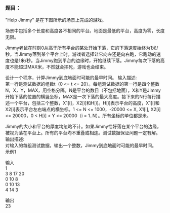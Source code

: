### 题目：
"Help Jimmy" 是在下图所示的场景上完成的游戏。 


场景中包括多个长度和高度各不相同的平台。地面是最低的平台，高度为零，长度无限。 

Jimmy老鼠在时刻0从高于所有平台的某处开始下落，它的下落速度始终为1米/秒。当Jimmy落到某个平台上时，游戏者选择让它向左还是向右跑，它跑动的速度也是1米/秒。当Jimmy跑到平台的边缘时，开始继续下落。Jimmy每次下落的高度不能超过MAX米，不然就会摔死，游戏也会结束。 

设计一个程序，计算Jimmy到底地面时可能的最早时间。 
输入描述:  
第一行是测试数据的组数t（0 <= t <= 20）。每组测试数据的第一行是四个整数N，X，Y，MAX，用空格分隔。N是平台的数目（不包括地面），X和Y是Jimmy开始下落的位置的横竖坐标，MAX是一次下落的最大高度。接下来的N行每行描述一个平台，包括三个整数，X1[i]，X2[i]和H[i]。H[i]表示平台的高度，X1[i]和X2[i]表示平台左右端点的横坐标。1 <= N <= 1000，-20000 <= X, X1[i], X2[i] <= 20000，0 < H[i] < Y <= 20000（i = 1..N）。所有坐标的单位都是米。   

Jimmy的大小和平台的厚度均忽略不计。如果Jimmy恰好落在某个平台的边缘，被视为落在平台上。所有的平台均不重叠或相连。测试数据保证问题一定有解。   
输出描述:  
对输入的每组测试数据，输出一个整数，Jimmy到底地面时可能的最早时间。  
示例1  

输入  
1  
3 8 17 20  
0 10 8  
0 10 13  
4 14 3  

输出  
23  
